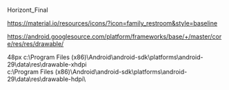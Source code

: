 Horizont_Final

https://material.io/resources/icons/?icon=family_restroom&style=baseline

https://android.googlesource.com/platform/frameworks/base/+/master/core/res/res/drawable/

48px
c:\Program Files (x86)\Android\android-sdk\platforms\android-29\data\res\drawable-xhdpi\
c:\Program Files (x86)\Android\android-sdk\platforms\android-29\data\res\drawable-hdpi\      